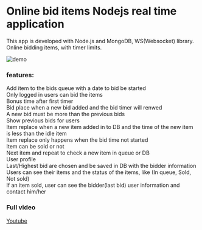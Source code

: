 # Online bid items Nodejs real time application

This app is developed with Node.js and MongoDB, WS(Websocket) library.
Online bidding items, with timer limits.


![demo](biddingmini.gif)   

### features:

Add item to the bids queue with a date to bid be started  
Only logged in users can bid the items  
Bonus time after first timer  
Bid place when a new bid added and the bid timer will renwed  
A new bid must be more than the previous bids  
Show previous bids for users  
Item replace when a new item added in to DB and the time of the new item is less than the idle item  
Item replace only happens when the bid time not started  
Item can be sold or not  
Next item and repeat to check a new item in queue or DB  
User profile   
Last/Highest bid are chosen and be saved in DB with the bidder information  
Users can see their items and the status of the items, like (In queue, Sold, Not sold)  
If an item sold, user can see the bidder(last bid) user information and contact him/her  





### Full video

[Youtube](https://www.youtube.com/watch?v=ASmErK8-OSc)

